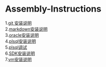 # Assembly-Instructions
1.[git 安装说明](https://github.com/wjhxjc/Assembly-Instructions/blob/master/git%20Document.md)
<br>
2.[markdown安装说明](https://github.com/wjhxjc/Assembly-Instructions/blob/master/markdown%20Document.md)<br>
3.[oracle安装说明](https://github.com/wjhxjc/Assembly-Instructions/blob/master/oracle%20Document.md)<br>
4.[plsql安装说明](https://github.com/wjhxjc/Assembly-Instructions/blob/master/plsql%20Document.md)<br>
5.[plsql调试](https://github.com/wjhxjc/Assembly-Instructions/blob/master/调试plsql%20Document.md)<br>
6.[SDK安装说明](https://github.com/wjhxjc/Assembly-Instructions/blob/master/SDK%20Document.md)<br>
7.[vm安装说明](https://github.com/wjhxjc/Assembly-Instructions/blob/master/vm%20%20Document.md)<br>
